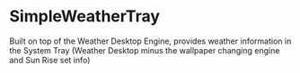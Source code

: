 # SimpleWeatherTray
Built on top of the Weather Desktop Engine, provides weather information in the System Tray (Weather Desktop minus the wallpaper changing engine and Sun Rise set info)
